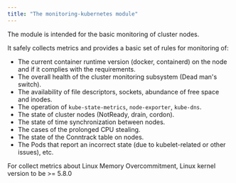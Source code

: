 ```yaml
---
title: "The monitoring-kubernetes module"
---
```


The module is intended for the basic monitoring of cluster nodes.

It safely collects metrics and provides a basic set of rules for monitoring of:
- The current container runtime version (docker, containerd) on the node and if it complies with the requirements.
- The overall health of the cluster monitoring subsystem (Dead man's switch).
- The availability of file descriptors, sockets, abundance of free space and inodes.
- The operation of `kube-state-metrics`, `node-exporter`, `kube-dns`.
- The state of cluster nodes (NotReady, drain, cordon).
- The state of time synchronization between nodes.
- The cases of the prolonged CPU stealing.
- The state of the Conntrack table on nodes.
- The Pods that report an incorrect state (due to kubelet-related or other issues), etc.

For collect metrics about Linux Memory Overcommitment, Linux kernel version to be >= 5.8.0
